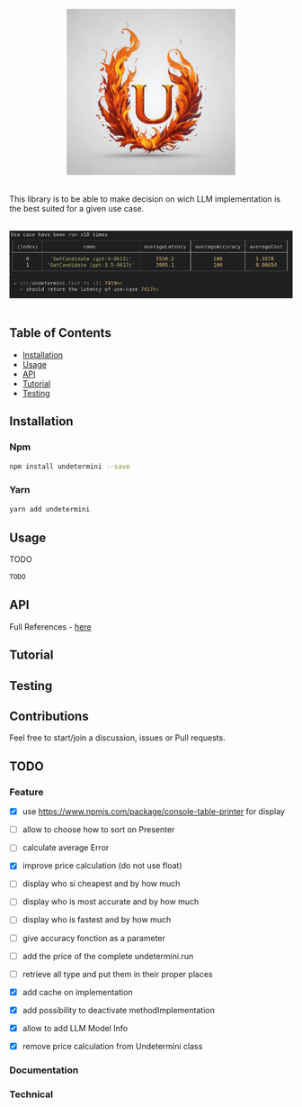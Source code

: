 <div align="center">
  <br/>
  <img src="./image/logo.jpg" width="300" />
  <br/>
  <br/>
</div>

This library is to be able to make decision on wich LLM implementation is the best suited for a 
given use case.

<div align="center">
  <br/>
  <img src="./image/time-improvement.jpg" />
  <br/>
  <br/>
</div>


## Table of Contents

- [Installation](#installation)
- [Usage](#usage)
- [API](#api)
- [Tutorial](#tutorial)
- [Testing](#testing)

## Installation

### Npm

```bash
npm install undetermini --save
```

### Yarn

```bash
yarn add undetermini 
```

## Usage

TODO

```typescript
TODO
```


## API

Full References - [here](https://sraleik.github.io/undetermini/)

## Tutorial

<!-- [Create a Command](https://sraleik.github.io/undetermini/pages/tutorial/create-a-command.html) -->

## Testing

## Contributions

Feel free to start/join a discussion, issues or Pull requests.

## TODO

### Feature

- [X] use https://www.npmjs.com/package/console-table-printer for display 
- [ ] allow to choose how to sort on Presenter 
- [ ] calculate average Error 
- [X] improve price calculation (do not use float) 
- [ ] display who si cheapest and by how much 
- [ ] display who is most accurate and by how much 
- [ ] display who is fastest and by how much 
- [ ] give accuracy fonction as a parameter 
- [ ] add the price of the complete undetermini.run  
- [ ] retrieve all type and put them in their proper places 
- [X] add cache on implementation 
- [X] add possibility to deactivate methodImplementation 
- [X] allow to add LLM Model Info 
- [X] remove price calculation from Undetermini class


### Documentation

### Technical
